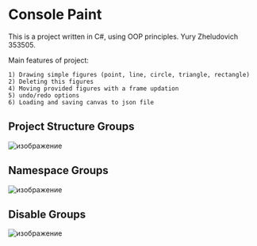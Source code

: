 # Console Paint

This is a project written in C#, using OOP principles.
Yury Zheludovich 353505.

Main features of project:
```
1) Drawing simple figures (point, line, circle, triangle, rectangle)
2) Deleting this figures
4) Moving provided figures with a frame updation
5) undo/redo options
6) Loading and saving canvas to json file 
```

## Project Structure Groups

![изображение](https://github.com/user-attachments/assets/85c5080e-4c2c-437b-b493-574cd844cd92)

## Namespace Groups

![изображение](https://github.com/user-attachments/assets/3d60dc67-1a15-49ea-ab03-579c4967705a)

## Disable Groups

![изображение](https://github.com/user-attachments/assets/f0e89be4-6a73-4ec6-87e7-38f30b5a2b10)
